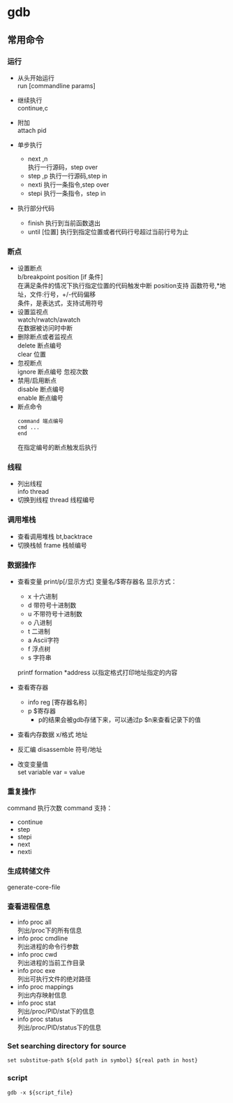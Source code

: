# gdb
## 常用命令
### 运行  
+ 从头开始运行      
run [commandline params]
+ 继续执行      
continue,c
+ 附加      
attach pid

+ 单步执行  
    + next ,n       
    执行一行源码，step over
    + step ,p
    执行一行源码,step in
    + nexti
    执行一条指令,step over
    + stepi
    执行一条指令，step in
+ 执行部分代码      
    + finish 执行到当前函数退出
    + until [位置] 执行到指定位置或者代码行号超过当前行号为止
### 断点   
+ 设置断点          
b/breakpoint position [if 条件]     
在满足条件的情况下执行指定位置的代码触发中断
position支持 函数符号,*地址，文件:行号，+/-代码偏移     
条件，是表达式，支持试用符号
+ 设置监视点        
watch/rwatch/awatch     
在数据被访问时中断
+ 删除断点或者监视点    
delete 断点编号     
clear  位置    
+ 忽视断点      
ignore 断点编号 忽视次数
+ 禁用/启用断点  
disable 断点编号    
enable  断点编号
+ 断点命令
    ```
    command 端点编号
    cmd ...
    end
    ```
    在指定编号的断点触发后执行
### 线程
+ 列出线程      
info thread
+ 切换到线程
thread 线程编号
### 调用堆栈  
+ 查看调用堆栈
bt,backtrace
+ 切换栈帧
frame 栈帧编号

### 数据操作
+ 查看变量
    print/p[/显示方式] 变量名/$寄存器名 
    显示方式：        
    + x 十六进制
    + d 带符号十进制数
    + u 不带符号十进制数
    + o 八进制
    + t 二进制
    + a Ascii字符
    + f 浮点树
    + s 字符串      

    printf formation *address 以指定格式打印地址指定的内容

+ 查看寄存器    
    + info reg [寄存器名称]
    + p $寄存器  
        + p的结果会被gdb存储下来，可以通过p $n来查看记录下的值
+ 查看内存数据
    x/格式  地址
+ 反汇编
    disassemble 符号/地址

+ 改变变量值    
set variable var = value
### 重复操作
command 执行次数
command 支持：
+ continue
+ step
+ stepi
+ next
+ nexti
### 生成转储文件  
generate-core-file
### 查看进程信息
+ info proc all         
列出/proc下的所有信息
+ info proc cmdline     
列出进程的命令行参数
+ info proc cwd     
列出进程的当前工作目录
+ info proc exe     
列出可执行文件的绝对路径
+ info proc mappings    
列出内存映射信息
+ info proc stat        
列出/proc/PID/stat下的信息
+ info proc status      
列出/proc/PID/status下的信息

### Set searching directory for source
```
set substitue-path ${old path in symbol} ${real path in host}
```   

### script
```
gdb -x ${script_file}
```